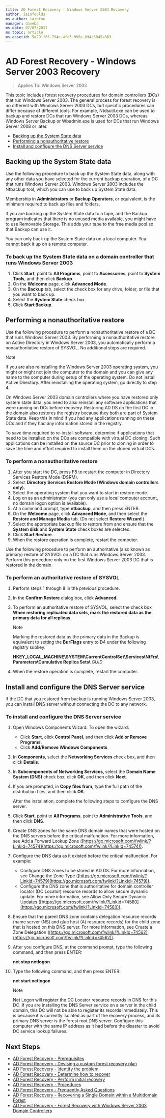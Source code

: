 ```yaml
---
title: AD Forest Recovery - Windows Server 2003 Recovery
author: iainfoulds
ms.author: iainfou
manager: daveba
ms.date: 07/07/2017
ms.topic: article
ms.assetid: 5a291f65-794e-4fc3-996e-094c5845a383
---
```

# AD Forest Recovery - Windows Server 2003 Recovery

>Applies To: Windows Server 2003

This topic includes forest recovery procedures for domain controllers (DCs) that run Windows Server 2003. The general process for forest recovery is no different with Windows Server 2003 DCs, but specific procedures can differ because of different tools. For example, Ntdsutil.exe can be used to backup and restore DCs that run Windows Server 2003 DCs, whereas Windows Server Backup or Wbadmin.exe is used for DCs that run Windows Server 2008 or later.

- [Backing up the System State data](#backing-up-the-system-state-data)
- [Performing a nonauthoritative restore](#performing-a-nonauthoritative-restore)
- [Install and configure the DNS Server service](#install-and-configure-the-dns-server-service)

## Backing up the System State data
Use the following procedure to back up the System State data, along with any other data you have selected for the current backup operation, of a DC that runs Windows Server 2003. Windows Server 2003 includes the Ntbackup tool, which you can use to back up System State data.

Membership in **Administrators** or **Backup Operators**, or equivalent, is the minimum required to back up files and folders.

If you are backing up the System State data to a tape, and the Backup program indicates that there is no unused media available, you might have to use Removable Storage. This adds your tape to the free media pool so that Backup can use it.

You can only back up the System State data on a local computer. You cannot back it up on a remote computer.

### To back up the System State data on a domain controller that runs Windows Server 2003

1. Click **Start**, point to **All Programs**, point to **Accessories**, point to **System Tools**, and then click **Backup**.
2. On the **Welcome** page, click **Advanced Mode**.
3. On the **Backup** tab, select the check box for any drive, folder, or file that you want to back up.
4. Select the **System State** check box.
5. Click **Start Backup**.

## Performing a nonauthoritative restore

Use the following procedure to perform a nonauthoritative restore of a DC that runs Windows Server 2003. By performing a nonauthoritative restore on Active Directory in Windows Server 2003, you automatically perform a nonauthoritative restore of SYSVOL. No additional steps are required.

> [!NOTE]
> If you are also reinstalling the Windows Server 2003 operating system, you might or might not join the computer to the domain and you can give any name to the computer during setup of the operating system. Do not install Active Directory. After reinstalling the operating system, go directly to step 4.

On Windows Server 2003 domain controllers where you have restored only system state data, you need to also reinstall any software applications that were running on DCs before recovery. Restoring AD DS on the first DC in the domain also restores the registry because they both are part of System State data. Keep this in mind if you had any applications running on these DCs and if they had any information stored in the registry.

To save time required to re-install software, determine if applications that need to be installed on the DCs are compatible with virtual DC cloning. Such applications can be installed on the source DC prior to cloning in order to save the time and effort required to install them on the cloned virtual DCs.

### To perform a nonauthoritative restore

1. After you start the DC, press F8 to restart the computer in Directory Services Restore Mode (DSRM).
2. Select **Directory Services Restore Mode (Windows domain controllers only)**.
3. Select the operating system that you want to start in restore mode.
4. Log on as an administrator (you can only use a local computer account, no domain logon option is available).
5. At a command prompt, type **ntbackup**, and then press ENTER.
6. On the **Welcome** page, click **Advanced Mode**, and then select the **Restore and Manage Media** tab. (Do not select **Restore Wizard**.)
7. Select the appropriate backup file to restore from and ensure that the **System disk** and **System State** check boxes are selected.
8. Click **Start Restore**.
9. When the restore operation is complete, restart the computer.

Use the following procedure to perform an authoritative (also known as primary) restore of SYSVOL on a DC that runs Windows Server 2003. Perform this procedure only on the first Windows Server 2003 DC that is restored in the domain.

### To perform an authoritative restore of SYSVOL

1. Perform steps 1 through 8 in the previous procedure.
2. In the **Confirm Restore** dialog box, click **Advanced**.
3. To perform an authoritative restore of SYSVOL, select the check box **When restoring replicated data sets, mark the restored data as the primary data for all replicas**.

   > [!NOTE]
   > Marking the restored data as the primary data in the Backup is equivalent to setting the **BurFlags** entry to D4 under the following registry subkey:
   >
   > **HKEY_LOCAL_MACHINE\SYSTEM\CurrentControlSet\Services\NtFrs\Parameters\Cumulative Replica Sets\\** *GUID*

4. When the restore operation is complete, restart the computer.

## Install and configure the DNS Server service

If the DC that you restored from backup is running Windows Server 2003, you can install DNS server without connecting the DC to any network.

### To install and configure the DNS Server service

1. Open Windows Components Wizard. To open the wizard:

   - Click **Start**, click **Control Panel**, and then click **Add or Remove Programs**.
   - Click **Add/Remove Windows Components**.

2. In **Components**, select the **Networking Services** check box, and then click **Details**.
3. In **Subcomponents of Networking Services**, select the **Domain Name System (DNS)** check box, click **OK**, and then click **Next**.
4. If you are prompted, in **Copy files from**, type the full path of the distribution files, and then click **OK**.

   After the installation, complete the following steps to configure the DNS server.

5. Click **Start**, point to **All Programs**, point to **Administrative Tools**, and then click **DNS**.
6. Create DNS zones for the same DNS domain names that were hosted on the DNS servers before the critical malfunction. For more information, see Add a Forward Lookup Zone ([https://go.microsoft.com/fwlink/?LinkId=74574](https://go.microsoft.com/fwlink/?LinkId=74574)).
7. Configure the DNS data as it existed before the critical malfunction. For example:

   - Configure DNS zones to be stored in AD DS. For more information, see Change the Zone Type ([https://go.microsoft.com/fwlink/?LinkId=74579](https://go.microsoft.com/fwlink/?LinkId=74579)).
   - Configure the DNS zone that is authoritative for domain controller locator (DC Locator) resource records to allow secure dynamic update. For more information, see Allow Only Secure Dynamic Updates ([https://go.microsoft.com/fwlink/?LinkId=74580](https://go.microsoft.com/fwlink/?LinkId=74580)).

8. Ensure that the parent DNS zone contains delegation resource records (name server (NS) and glue host (A) resource records) for the child zone that is hosted on this DNS server. For more information, see Create a Zone Delegation ([https://go.microsoft.com/fwlink/?LinkId=74562](https://go.microsoft.com/fwlink/?LinkId=74562)).
9. After you configure DNS, at the command prompt, type the following command, and then press ENTER:

   **net stop netlogon**

10. Type the following command, and then press ENTER:

    **net start netlogon**

    > [!NOTE]
    > Net Logon will register the DC Locator resource records in DNS for this DC. If you are installing the DNS Server service on a server in the child domain, this DC will not be able to register its records immediately. This is because it is currently isolated as part of the recovery process, and its primary DNS server is the forest root DNS server. Configure this computer with the same IP address as it had before the disaster to avoid DC service lookup failures.

## Next Steps

- [AD Forest Recovery - Prerequisites](AD-Forest-Recovery-Prerequisties.md)
- [AD Forest Recovery - Devising a custom forest recovery plan](AD-Forest-Recovery-Devising-a-Plan.md)
- [AD Forest Recovery - Identify the problem](AD-Forest-Recovery-Identify-the-Problem.md)
- [AD Forest Recovery - Determine how to recover](AD-Forest-Recovery-Determine-how-to-Recover.md)
- [AD Forest Recovery - Perform initial recovery](AD-Forest-Recovery-Perform-initial-recovery.md)
- [AD Forest Recovery - Procedures](AD-Forest-Recovery-Procedures.md)
- [AD Forest Recovery - Frequently Asked Questions](AD-Forest-Recovery-FAQ.md)
- [AD Forest Recovery - Recovering a Single Domain within a Multidomain Forest](AD-Forest-Recovery-Single-Domain-in-Multidomain-Recovery.md)
- [AD Forest Recovery - Forest Recovery with Windows Server 2003 Domain Controllers](AD-Forest-Recovery-Windows-Server-2003.md)
